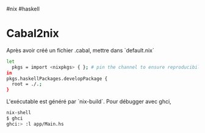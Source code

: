 #nix #haskell
# Cabal2nix

Après avoir créé un fichier .cabal, mettre dans \`default.nix\`

``` {.bash org-language="sh"}
let
  pkgs = import <nixpkgs> { }; # pin the channel to ensure reproducibility!
in
pkgs.haskellPackages.developPackage {
  root = ./.;
}
```

L\'exécutable est généré par \`nix-build\`. Pour débugger avec ghci,

``` {.bash org-language="sh"}
nix-shell
$ ghci
ghci:> :l app/Main.hs
```
